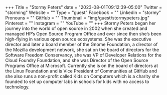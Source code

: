 +++
Title = "Stormy Peters"
date = "2023-08-01T09:12:39-05:00"
Twitter = "storming"
Website = ""
Type = "guest"
Facebook = ""
Linkedin = "stormy"
Pronouns = ""
GitHub = ""
Thumbnail = "img/guest/stormypeters.jpg"
Pinterest = ""
Instagram = ""
YouTube = ""
+++
Stormy Peters began her journey into the world of open source in 2002 when she created and managed HP’s Open Source Program Office and ever since then she’s been high-flying in various open source ecosystems. She was the executive director and later a board member of the Gnome Foundation, a director of the Mozilla development network, she sat on the board of directors for the Software Freedom Conservancy, she was VP of Developer Relations for the Cloud Foundry Foundation, and she was Director of the Open Source Programs Office at Microsoft. Currently she is on the board of directors at the Linux Foundation and is Vice President of Communities at GitHub and she also runs a non-profit called Kids on Computers which is a charity she founded to set up computer labs in schools for kids with no access to technology. 
